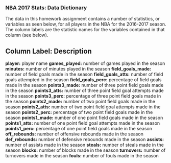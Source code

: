 ### NBA 2017 Stats: Data Dictionary
The data in this homework assignment contains a number of statistics, or variables as seen below, for all players in the NBA for the 2016-2017 season. The column labels are the statistic names for the variables contained in that column (see below).

__Column Label:__ Description
--------------------------------
__player:__              player name
__games_played:__        number of games played in the season
__minutes:__             number of minutes played in the season
__field_goals_made:__    number of field goals made in the season
__field_goals_atts:__    number of field goals attempted in the season
__field_goals_perc:__    percentage of field goals made in the season
__points3_made:__        number of three point field goals made in the season
__points3_atts:__        number of three point field goal attempts made in the season
__points3_perc:__        percentage of three point field goals made in the season
__points2_made:__        number of two point field goals made in the season
__points2_atts:__        number of two point field goal attempts made in the season
__points2_perc:__        percentage of two point field goals made in the season
__points1_made:__        number of one point field goals made in the season
__points1_atts:__        number of one point field goal attempts made in the season
__points1_perc:__        percentage of one point field goals made in the season
__off_rebounds:__        number of offensive rebounds made in the season
__def_rebounds:__        number of defensive rebounds made in the season
__assists:__             number of assists made in the season
__steals:__              number of steals made in the season
__blocks:__              number of blocks made in the season
__turnovers:__           number of turnovers made in the season
__fouls:__               number of fouls made in the season
